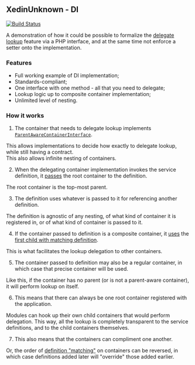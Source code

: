 ## XedinUnknown - DI ##
[![Build Status](https://travis-ci.org/XedinUnknown/di.svg?branch=master)](https://travis-ci.org/XedinUnknown/di)

A demonstration of how it could be possible to formalize the [delegate lookup](https://github.com/container-interop/container-interop/blob/master/docs/Delegate-lookup.md) feature
via a PHP interface, and at the same time not enforce a setter onto the implementation.

### Features
- Full working example of DI implementation;
- Standards-compliant;
- One interface with one method - all that you need to delegate;
- Lookup logic up to composite container implementation;
- Unlimited level of nesting.

### How it works
1. The container that needs to delegate lookup implements [`ParentAwareContainerInterface`](https://github.com/XedinUnknown/di/blob/master/src/ParentAwareContainerInterface.php#L8).

This allows implementations to decide how exactly to delegate lookup, while still having a contract.  
This also allows infinite nesting of containers.

2. When the delegating container implementation invokes the service definition, it [passes](https://github.com/XedinUnknown/di/blob/master/src/AbstractParentAwareContainer.php#L67) the root container to the definition.

The root container is the top-most parent.

3. The definition uses whatever is passed to it for referencing another definition.

The definition is agnostic of any nesting, of what kind of container it is registered in, or of what kind of container is passed to it.

4. If the container passed to definition is a composite container, it [uses](https://github.com/XedinUnknown/di/blob/master/src/AbstractCompositeContainer.php#L50) the [first child with matching definition](https://github.com/XedinUnknown/di/blob/master/src/AbstractCompositeContainer.php#L68).

This is what facilitates the lookup delegation to other containers.

5. The container passed to definition may also be a regular container, in which case that precise container will be used.

Like this, if the container has no parent (or is not a parent-aware container), it will perform lookup on itself.

6. This means that there can always be one root container registered with the application.

Modules can hook up their own child containers that would perform delegation. This way, all the lookup is completely transparent to the service definitions, and to the child containers themselves.

7. This also means that the containers can compliment one another.

Or, the order of [definition "matching"](https://github.com/XedinUnknown/di/blob/master/src/AbstractCompositeContainer.php#L66) on containers can be reversed, in which case definitions added later will "override" those added earlier.
